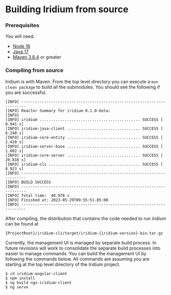 # Building Iridium from source

### Prerequisites

You will need.  
 -  [Node 18](https://nodejs.org/en)
 -  [Java 17](https://adoptium.net/)  
 -  [Maven 3.8.4](https://maven.apache.org/) or greater  
 
### Compiling from source

Iridium is with Maven.  From the top level directory you can execute a `mvn clean package` to build all the submodules.
You should see the following if you are successful.
```
[INFO] ------------------------------------------------------------------------
[INFO] Reactor Summary for iridium 0.1.0-beta:
[INFO] 
[INFO] iridium ............................................ SUCCESS [  0.941 s]
[INFO] iridium-java-client ................................ SUCCESS [  6.240 s]
[INFO] iridium-core-entity ................................ SUCCESS [  2.420 s]
[INFO] iridium-server-base ................................ SUCCESS [  1.002 s]
[INFO] iridium-core-server ................................ SUCCESS [ 20.816 s]
[INFO] iridium-cli ........................................ SUCCESS [  8.923 s]
[INFO] ------------------------------------------------------------------------
[INFO] BUILD SUCCESS
[INFO] ------------------------------------------------------------------------
[INFO] Total time:  40.978 s
[INFO] Finished at: 2023-05-29T09:55:51-05:00
[INFO] ------------------------------------------------------------------------
```

After compiling, the distribution that contains the code needed to run iridium can be found at
```
{ProjectRoot}/iridium-cli/target/iridium-{iridium-version}-bin.tar.gz
```

Currently, the management UI is managed by separate build process.  In future revisions will work to consolidate the 
separate build processes into easier to manage commands.  You can build the management UI by following the commands below.
All commands are assuming you are starting at the top level directory of the Iridium project.

```shell
$ cd iridium-angular-client
$ npm install
$ ng build ngx-iridium-client
$ ng serve
```



